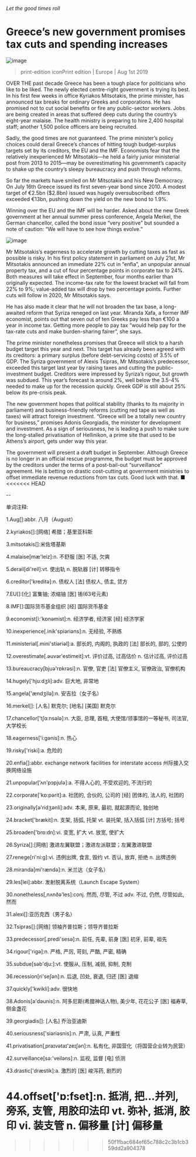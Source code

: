 ###### Let the good times roll
# Greece’s new government promises tax cuts and spending increases 
![image](images/20190803_EUP502_1.jpg) 
> print-edition iconPrint edition | Europe | Aug 1st 2019 
OVER THE past decade Greece has been a tough place for politicians who like to be liked. The newly elected centre-right government is trying its best. In his first few weeks in office Kyriakos Mitsotakis, the prime minister, has announced tax breaks for ordinary Greeks and corporations. He has promised not to cut social benefits or fire any public-sector workers. Jobs are being created in areas that suffered deep cuts during the country’s eight-year malaise. The health ministry is preparing to hire 2,400 hospital staff; another 1,500 police officers are being recruited. 
Sadly, the good times are not guaranteed. The prime minister’s policy choices could derail Greece’s chances of hitting tough budget-surplus targets set by its creditors, the EU and the IMF. Economists fear that the relatively inexperienced Mr Mitsotakis—he held a fairly junior ministerial post from 2013 to 2015—may be overestimating his government’s capacity to shake up the country’s sleepy bureaucracy and push through reforms. 
So far the markets have smiled on Mr Mitsotakis and his New Democracy. On July 16th Greece issued its first seven-year bond since 2010. A modest target of €2.5bn ($2.8bn) issued was hugely oversubscribed: offers exceeded €13bn, pushing down the yield on the new bond to 1.9%. 
Winning over the EU and the IMF will be harder. Asked about the new Greek government at her annual summer press conference, Angela Merkel, the German chancellor, called the bond issue “very positive” but sounded a note of caution: “We will have to see how things evolve.” 
![image](images/20190803_EUC491_0.png) 
Mr Mitsotakis’s eagerness to accelerate growth by cutting taxes as fast as possible is risky. In his first policy statement in parliament on July 21st, Mr Mitsotakis announced an immediate 22% cut in “enfia”, an unpopular annual property tax, and a cut of four percentage points in corporate tax to 24%. Both measures will take effect in September, four months earlier than originally expected. The income-tax rate for the lowest bracket will fall from 22% to 9%; value-added tax will drop by two percentage points. Further cuts will follow in 2020, Mr Mitsotakis says. 
He has also made it clear that he will not broaden the tax base, a long-awaited reform that Syriza reneged on last year. Miranda Xafa, a former IMF economist, points out that seven out of ten Greeks pay less than €100 a year in income tax. Getting more people to pay tax “would help pay for the tax-rate cuts and make burden-sharing fairer”, she says. 
The prime minister nonetheless promises that Greece will stick to a harsh budget target this year and next. This target has already been agreed with its creditors: a primary surplus (before debt-servicing costs) of 3.5% of GDP. The Syriza government of Alexis Tsipras, Mr Mitsotakis’s predecessor, exceeded this target last year by raising taxes and cutting the public-investment budget. Creditors were impressed by Syriza’s rigour, but growth was subdued. This year’s forecast is around 2%, well below the 3.5-4% needed to make up for the recession quickly. Greek GDP is still about 25% below its pre-crisis peak. 
The new government hopes that political stability (thanks to its majority in parliament) and business-friendly reforms (cutting red tape as well as taxes) will attract foreign investment. “Greece will be a totally new country for business,” promises Adonis Georgiadis, the minister for development and investment. As a sign of seriousness, he is leading a push to make sure the long-stalled privatisation of Hellinikon, a prime site that used to be Athens’s airport, gets under way this year. 
The government will present a draft budget in September. Although Greece is no longer in an official rescue programme, the budget must be approved by the creditors under the terms of a post-bail-out “surveillance” agreement. He is betting on drastic cost-cutting at government ministries to offset immediate revenue reductions from tax cuts. Good luck with that. ■ 
<<<<<<< HEAD
-- 
 单词注释:
1.Aug[]:abbr. 八月（August） 
2.kyriakos[]:[网络] 希腊；基里亚科斯 
3.mitsotakis[]:米佐塔基斯 
4.malaise[mæ'leiz]:n. 不舒服 [医] 不适, 欠爽 
5.derail[di'reil]:vt. 使出轨 n. 脱轨器 [计] 转移指令 
6.creditor['kreditә]:n. 债权人 [法] 债权人, 债主, 贷方 
7.EU[]:[化] 富集铀; 浓缩铀 [医] 铕(63号元素) 
8.IMF[]:国际货币基金组织 [经] 国际货币基金 
9.economist[i:'kɒnәmist]:n. 经济学者, 经济家 [经] 经济学家 
10.inexperience[.inik'spiәriәns]:n. 无经验, 不熟练 
11.ministerial[.mini'stiәriәl]:a. 部长的, 内阁的, 执政的 [法] 部长的, 部的, 公使的 
12.overestimate[.әuvәr'estimeit]:vt. 评价过高, 过高估价 n. 估计过高, 评价过高 
13.bureaucracy[bjuә'rɒkrәsi]:n. 官僚, 官吏 [法] 官僚主义, 官僚政治, 官僚机构 
14.hugely['hju:dʒli]:adv. 巨大地, 非常地 
15.angela['ændʒilә]:n. 安吉拉（女子名） 
16.merkel[]: [人名] 默克尔; [地名] [美国] 默克尔 
17.chancellor['tʃɑ:nsәlә]:n. 大臣, 总理, 首相, 大使馆/领事馆的一等秘书, 司法官, 大学校长 
18.eagerness['i:gәnis]:n. 热心 
19.risky['riski]:a. 危险的 
20.enfia[]:abbr. exchange network facilities for interstate access 州际接入交换网络设施 
21.unpopular['ʌn'pɔpjulә]:a. 不得人心的, 不受欢迎的, 不流行的 
22.corporate['kɒ:pәrit]:a. 社团的, 合伙的, 公司的 [经] 团体的, 法人的, 社团的 
23.originally[ә'ridʒәnli]:adv. 本来, 原来, 最初, 就起源而论, 独创地 
24.bracket['brækit]:n. 支架, 括弧, 托架 vt. 装托架, 括入括弧 [计] 方括号; 括号 
25.broaden['brɒ:dn]:vi. 变宽, 扩大 vt. 放宽, 使扩大 
26.Syriza[]:[网络] 激进左翼联盟；激进左派联盟；左翼激进联盟 
27.renege[ri'ni:g]:vi. 违例出牌, 食言, 毁约 vt. 否认, 放弃, 拒绝 n. 出牌违例 
28.miranda[mi'rændә]:n. 米兰达（女子名） 
29.les[lei]:abbr. 发射脱离系统（Launch Escape System） 
30.nonetheless[,nʌnðә'les]:conj. 然而, 尽管, 不过 adv. 不过, 仍然, 尽管如此, 然而 
31.alexi[]:亚历克西（男子名） 
32.Tsipras[]:[网络] 领袖齐普拉斯；领导齐普拉斯 
33.predecessor[.predi'sesә]:n. 前任, 先辈, 前身 [医] 初牙, 前辈, 祖先 
34.rigour['rigә]:n. 严格, 严厉, 苛刻, 严酷, 严密, 精确 
35.subdue[sәb'dju:]:vt. 使服从, 压制, 减弱, 抑制, 克制 
36.recession[ri'seʃәn]:n. 后退, 凹处, 衰退, 归还 [医] 退缩 
37.quickly['kwikli]:adv. 很快地 
38.Adonis[ә'dәunis]:n. 阿多尼斯(希腊神话人物), 美少年, 花花公子 [医] 福寿草, 侧金盏花 
39.georgiadis[]: [人名] 乔治亚迪斯 
40.seriousness['siәriәsnis]:n. 严肃, 认真, 严重性 
41.privatisation[ˌpraɪvətaɪ'zeɪʃən]:n. 私有化, 非国营化（将国营企业转为民营） 
42.surveillance[sә:'veilәns]:n. 监视, 监督 [电] 侦测 
43.drastic['dræstik]:a. 激烈的 [医] 峻泻药, 剧烈的 
44.offset['ɒ:fset]:n. 抵消, 把...并列, 旁系, 支管, 用胶印法印 vt. 弥补, 抵消, 胶印 vi. 装支管 n. 偏移量 [计] 偏移量 
=======
>>>>>>> 50f1fbac684ef65c788c2c3b1cb359dd2a904378
